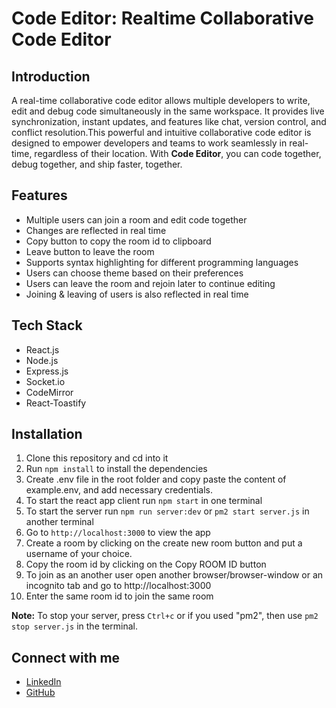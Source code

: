 # Code Editor: Realtime Collaborative Code Editor

## Introduction

A real-time collaborative code editor allows multiple developers to write, edit and debug code simultaneously in the same workspace. It provides live synchronization, instant updates, and features like chat, version control, and conflict resolution.This powerful and intuitive collaborative code editor is designed to empower developers and teams to work seamlessly in real-time, regardless of their location. With **Code Editor**, you can code together, debug together, and ship faster, together.

## Features

- Multiple users can join a room and edit code together
- Changes are reflected in real time
- Copy button to copy the room id to clipboard
- Leave button to leave the room
- Supports syntax highlighting for different programming languages
- Users can choose theme based on their preferences
- Users can leave the room and rejoin later to continue editing
- Joining & leaving of users is also reflected in real time

## Tech Stack

- React.js
- Node.js
- Express.js
- Socket.io
- CodeMirror
- React-Toastify

## Installation

1. Clone this repository and cd into it
2. Run `npm install` to install the dependencies
3. Create .env file in the root folder and copy paste the content of example.env, and add necessary credentials.
4. To start the react app client run `npm start` in one terminal
5. To start the server run `npm run server:dev` or `pm2 start server.js` in another terminal
6. Go to `http://localhost:3000` to view the app
7. Create a room by clicking on the create new room button and put a username of your choice.
8. Copy the room id by clicking on the Copy ROOM ID button
9. To join as an another user open another browser/browser-window or an incognito tab and go to http://localhost:3000
10. Enter the same room id to join the same room

**Note:** To stop your server, press `Ctrl+c` or if you used "pm2", then use `pm2 stop server.js` in the terminal.

## Connect with me

- [LinkedIn](https://www.linkedin.com/in/nasreenshaik21/)
- [GitHub](https://github.com/ShaikScripts/)


